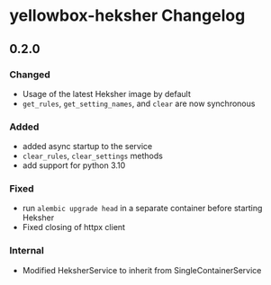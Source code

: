 # yellowbox-heksher Changelog
## 0.2.0
### Changed
* Usage of the latest Heksher image by default
* `get_rules`, `get_setting_names`, and `clear` are now synchronous
### Added
* added async startup to the service
* `clear_rules`, `clear_settings` methods
* add support for python 3.10
### Fixed
* run `alembic upgrade head` in a separate container before starting Heksher
* Fixed closing of httpx client
### Internal
* Modified HeksherService to inherit from SingleContainerService

